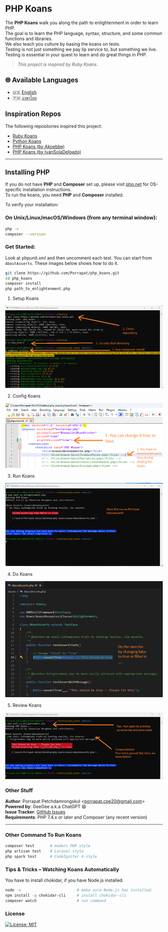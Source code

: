 # PHP Koans

The **PHP Koans** walk you along the path to enlightenment in order to learn PHP.  
The goal is to learn the PHP language, syntax, structure, and some common functions and libraries.  
We also teach you culture by basing the koans on tests.  
Testing is not just something we pay lip service to, but something we live.  
Testing is essential in your quest to learn and do great things in PHP.

> _This project is inspired by Ruby Koans._

## 🌐 Available Languages

- 🇺🇸 [English](readme.md)
- 🇹🇭 [ภาษาไทย](readme_th.md)

## Inspiration Repos

The following repositories inspired this project:

- [Ruby Koans](https://github.com/edgecase/ruby_koans)
- [Python Koans](https://github.com/gregmalcolm/python_koans)
- [PHP Koans (by Akoebbe)](https://github.com/akoebbe/php_koans.git)
- [PHP Koans (by IvanSolaDelgado)](https://github.com/540/php_koans.git)
  
---

## Installing PHP

If you do not have **PHP** and **Composer** set up, please visit [php.net](https://www.php.net) for OS-specific installation instructions.  
To run the koans, you need **PHP** and **Composer** installed.

To verify your installation:

### On Unix/Linux/macOS/Windows (from any terminal window):

```bash
php -v
composer --version
```

### Get Started:

Look at phpunit.xml and then uncomment each test. You can start from `AboutAsserts`. These images below shows how to do it.

```bash
git clone https://github.com/Porrapat/php_koans.git
cd php_koans
composer install
php path_to_enlightenment.php
```

1. Setup Koans

![img1.png](screenshots/01_installing_php_koans.png)

2. Config Koans

![img2.png](screenshots/02_configuration_php_koans.png)

3. Run Koans

![img3.png](screenshots/03_first_run_koans.png)

4. Do Koans

![img4.png](screenshots/04_fix_things_disrupt_your_mind.png)

5. Review Koans

![img5.png](screenshots/05_run_koans_again.png)

### Other Stuff

**Author**: Porrapat Petchdamrongskul <<porrapat.cpe20@gmail.com>>  
**Powered by**: GeeGee a.k.a ChatGPT 😄  
**Issue Tracker**: [GitHub Issues](https://github.com/Porrapat/php_koans/issues)  
**Requirements**: PHP 7.4.x or later and Composer (any recent version)

---

### Other Command To Run Koans

```bash
composer test       # modern PHP style
php artisan test    # Laravel-style
php spark test      # CodeIgniter 4-style
```

### Tips & Tricks – Watching Koans Automatically

You have to install chokidar, if you have Node.js installed.

```bash
node -v                         # make sure Node.js has installed.
npm install -g chokidar-cli     # install chokidar-cli
composer watch                  # run command
```

### License

[![License: MIT](https://img.shields.io/badge/License-MIT-yellow.svg)](https://opensource.org/licenses/MIT)
